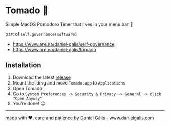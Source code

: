 # Tomado 🍅
Simple MacOS Pomodoro Timer that lives in your menu bar 🌱

part of `self.governance(software)`
- https://www.are.na/daniel-galis/self-governance
- https://www.are.na/daniel-galis/tomado

## Installation

1. Download the latest [release]()
2. Mount the .dmg and move `Tomado.app` to `Applications`
3. Open Tomado
4. Go to `System Preferences -> Security & Privacy -> General -> click "Open Anyway"`
5. You're done! 😊

---

made with ❤️, care and patience by Daniel Gális - www.danielgalis.com
